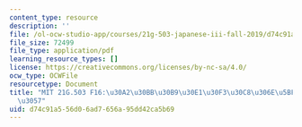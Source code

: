 ```yaml
---
content_type: resource
description: ''
file: /ol-ocw-studio-app/courses/21g-503-japanese-iii-fall-2019/d74c91a556d06ad7656a95dd42ca5b69_MIT21G_503F16_track08_ja_300k.pdf
file_size: 72499
file_type: application/pdf
learning_resource_types: []
license: https://creativecommons.org/licenses/by-nc-sa/4.0/
ocw_type: OCWFile
resourcetype: Document
title: "MIT 21G.503 F16:\u30A2\u30BB\u30B9\u30E1\u30F3\u30C8\u306E\u5BFE\u7B56\u5199\
  \u3057"
uid: d74c91a5-56d0-6ad7-656a-95dd42ca5b69
---
```

